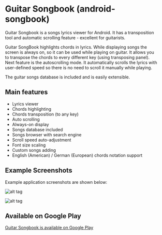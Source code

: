 # Guitar Songbook (android-songbook)

Guitar Songbook is a songs lyrics viewer for Android. 
It has a transposition tool and automatic scrolling feature - excellent for guitarists.

Guitar SongBook highlights chords in lyrics.
While displaying songs the screen is always on, so it can be used while playing on guitar.
It allows you to transpose the chords to every different key (using transposing panel).
Next feature is the autoscrolling mode. It automatically scrolls the lyrics with user-defined speed so there is no need to scroll it manually while playing.

The guitar songs database is included and is easily extensible.

## Main features

* Lyrics viewer
* Chords highlighting
* Chords transposition (to any key)
* Auto scrolling
* Always-on display
* Songs database included
* Songs browser with search engine
* Scroll speed auto-adjustment
* Font size scaling
* Custom songs adding
* English (American) / German (European) chords notation support

## Example Screenshots
Example application screenshots are shown below:

![alt tag](https://github.com/igrek51/android-songbook/blob/master/wiki/songbook-05-mix.png)

![alt tag](https://github.com/igrek51/android-songbook/blob/master/wiki/songbook-06-mix.png)

## Available on Google Play

[Guitar Songbook is available on Google Play](https://play.google.com/store/apps/details?id=igrek.songbook)
